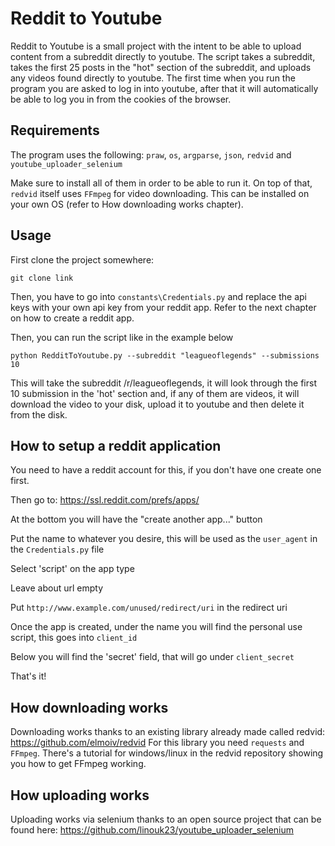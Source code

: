 # Reddit to Youtube
Reddit to Youtube is a small project with the intent to be able to upload content from a subreddit directly to youtube.
The script takes a subreddit, takes the first 25 posts in the "hot" section of the subreddit, and uploads any videos 
found directly to youtube. The first time when you run the program you are asked to log in into youtube, after that it
will automatically be able to log you in from the cookies of the browser.

## Requirements

The program uses the following:
`praw`, `os`, `argparse`, `json`, `redvid` and `youtube_uploader_selenium`

Make sure to install all of them in order to be able to run it. On top of that, `redvid` itself uses `FFmpeg` for video
downloading. This can be installed on your own OS (refer to How downloading works chapter).

## Usage
First clone the project somewhere:

`git clone link`

Then, you have to go into `constants\Credentials.py` and replace the api keys with your own api key from your reddit app.
Refer to the next chapter on how to create a reddit app.

Then, you can run the script like in the example below

`python RedditToYoutube.py --subreddit "leagueoflegends" --submissions 10`

This will take the subreddit /r/leagueoflegends, it will look through the first 10 submission in the 'hot' section and, 
if any of them are videos, it will download the video to your disk, upload it to youtube and then delete it from the
disk.

## How to setup a reddit application
You need to have a reddit account for this, if you don't have one create one first.

Then go to: https://ssl.reddit.com/prefs/apps/

At the bottom you will have the "create another app..." button

Put the name to whatever you desire, this will be used as the `user_agent` in the `Credentials.py` file

Select 'script' on the app type

Leave about url empty

Put `http://www.example.com/unused/redirect/uri` in the redirect uri

Once the app is created, under the name you will find the personal use script, this goes into `client_id`

Below you will find the 'secret' field, that will go under `client_secret`

That's it!

## How downloading works
Downloading works thanks to an existing library already made called redvid: https://github.com/elmoiv/redvid
For this library you need `requests` and `FFmpeg`. There's a tutorial for windows/linux in the redvid repository showing
you how to get FFmpeg working.

## How uploading works
Uploading works via selenium thanks to an open source project that can be found here: https://github.com/linouk23/youtube_uploader_selenium
